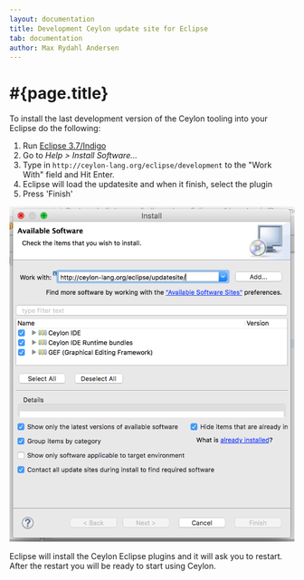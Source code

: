 ```yaml
---
layout: documentation
title: Development Ceylon update site for Eclipse
tab: documentation
author: Max Rydahl Andersen
---
```


# #{page.title}

To install the last development version of the Ceylon tooling into your Eclipse do the following:

1. Run [Eclipse 3.7/Indigo](http://eclipse.org/downloads)
2. Go to *Help > Install Software...*
3. Type in `http://ceylon-lang.org/eclipse/development` to the "Work With" field and Hit Enter.
4. Eclipse will load the updatesite and when it finish, select the plugin
5. Press 'Finish'

![eclipseupdatesite](/images/eclipseupdatesite.png "Update Site")

Eclipse will install the Ceylon Eclipse plugins and it will ask you to restart. After the restart you will be ready to start using Ceylon.
